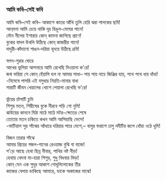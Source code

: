 ### আমি কবি–সেই কবি
আমি কবি–সেই কবি– 
আকাশে কাতর আঁখি তুলি হেরি ঝরা পালকের ছবি!  
আন্‌মনা আমি চেয়ে থাকি দূর হিঙুল-মেঘের পানে!  
মৌন নীলের ইশারায় কোন্ কামনা জাগিছে প্রাণে!  
বুকের বাদল উথলি উঠিছে কোন্ কাজরীর গানে!  
দাদুরী-কাঁদানো শাঙন-দরিয়া হৃদয়ে উঠিছে দ্রবি!  

স্বপন-সুরার ঘোরে  
আখের ভুলিয়া আপনারে আমি রেখেছি দিওয়ানা ক’রে!  
জন্ম ভরিয়া সে কোন্ হেঁয়ালি হল না আমার সাধা– 
পায় পায় নাচে জিঞ্জির হায়, পথে পথে ধায় ধাঁধা!  
-নিমেষে পাসরি এই বসুধার নিয়তি-মানার বাধা  
সারাটি জীবন খেয়ালের খোশে পেয়ালা রেখেছি ভ’রে!  

ভুঁয়ের চাঁপাটি চুমি  
শিশুর মতন, শিরীষের বুকে নীরবে পড়ি গো নুমি!  
ঝাউয়ের কাননে মিঠা মাঠে মাঠে মটর-ক্ষেতের শেষে  
তোতার মতন চকিতে কখন আমি আসিয়াছি ভেসে!  
-ভাটিয়াল সুর সাঁঝের আঁধারে দরিয়ার পারে মেশে,– 
বালুর ফরাশে ঢালু নদীটির জলে ধোঁয়া ওঠে ধূমি!  

বিজন তারার সাঁঝে  
আমার প্রিয়ের গজল-গানের রেওয়াজ বুঝি বা বাজে!  
প’ড়ে আছে হেথা ছিন্ন নীবার, পাখির নষ্ট নীড়!  
হেথায় বেদনা মা-হারা শিশুর, শুধু বিধবার ভিড়!  
কোন্ যেন এক সুদূর আকাশ গোধূলিলোকের তীর  
কাজের বেলায় ডাকিছে আমারে, ডাকে অকাজের মাঝে!  
